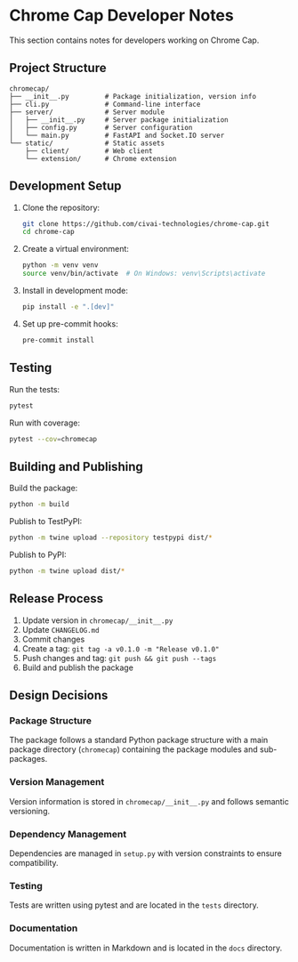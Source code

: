 # Chrome Cap Developer Notes

This section contains notes for developers working on Chrome Cap.

## Project Structure

```
chromecap/
├── __init__.py         # Package initialization, version info
├── cli.py              # Command-line interface
├── server/             # Server module
│   ├── __init__.py     # Server package initialization
│   ├── config.py       # Server configuration
│   └── main.py         # FastAPI and Socket.IO server
└── static/             # Static assets
    ├── client/         # Web client
    └── extension/      # Chrome extension
```

## Development Setup

1. Clone the repository:
   ```bash
   git clone https://github.com/civai-technologies/chrome-cap.git
   cd chrome-cap
   ```

2. Create a virtual environment:
   ```bash
   python -m venv venv
   source venv/bin/activate  # On Windows: venv\Scripts\activate
   ```

3. Install in development mode:
   ```bash
   pip install -e ".[dev]"
   ```

4. Set up pre-commit hooks:
   ```bash
   pre-commit install
   ```

## Testing

Run the tests:

```bash
pytest
```

Run with coverage:

```bash
pytest --cov=chromecap
```

## Building and Publishing

Build the package:

```bash
python -m build
```

Publish to TestPyPI:

```bash
python -m twine upload --repository testpypi dist/*
```

Publish to PyPI:

```bash
python -m twine upload dist/*
```

## Release Process

1. Update version in `chromecap/__init__.py`
2. Update `CHANGELOG.md`
3. Commit changes
4. Create a tag: `git tag -a v0.1.0 -m "Release v0.1.0"`
5. Push changes and tag: `git push && git push --tags`
6. Build and publish the package

## Design Decisions

### Package Structure

The package follows a standard Python package structure with a main package directory (`chromecap`) containing the package modules and sub-packages.

### Version Management

Version information is stored in `chromecap/__init__.py` and follows semantic versioning.

### Dependency Management

Dependencies are managed in `setup.py` with version constraints to ensure compatibility.

### Testing

Tests are written using pytest and are located in the `tests` directory.

### Documentation

Documentation is written in Markdown and is located in the `docs` directory. 